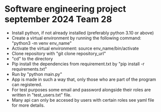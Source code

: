 # Software engineering project september 2024 Team 28
-  Install python, if not already installed (preferably python 3.10 or above)
-  Create a virtual environment by running the following command: "python3 -m venv env_name"
-  Activate the virtual environment: source env_name/bin/activate
-  Clone repository with "git clone repository_url"
-  "cd" to the directory
-  Pip install the dependencies from requirement.txt by "pip install -r requirements.txt" 
-  Run by "python main.py"
-  App is made in such a way that, only those who are part of the program can registered.
-  For test purposes some email and password alongside their roles are written in "test_users.txt" file.
-  Many api can only be accesed by users with certain roles see yaml file for more details.




